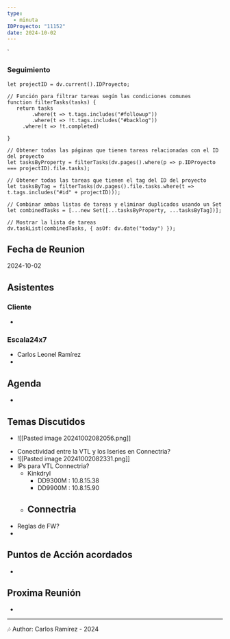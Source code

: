 ```yaml
---
type:
  - minuta
IDProyecto: "11152"
date: 2024-10-02
---
```

`

### Seguimiento

```dataviewjs
let projectID = dv.current().IDProyecto;

// Función para filtrar tareas según las condiciones comunes
function filterTasks(tasks) {
   return tasks
        .where(t => t.tags.includes("#followup"))
        .where(t => !t.tags.includes("#backlog"))
     .where(t => !t.completed)
        
}

// Obtener todas las páginas que tienen tareas relacionadas con el ID del proyecto
let tasksByProperty = filterTasks(dv.pages().where(p => p.IDProyecto === projectID).file.tasks);

// Obtener todas las tareas que tienen el tag del ID del proyecto
let tasksByTag = filterTasks(dv.pages().file.tasks.where(t => t.tags.includes("#id" + projectID)));

// Combinar ambas listas de tareas y eliminar duplicados usando un Set
let combinedTasks = [...new Set([...tasksByProperty, ...tasksByTag])];

// Mostrar la lista de tareas
dv.taskList(combinedTasks, { asOf: dv.date("today") });
 ```
## Fecha de Reunion
2024-10-02

## Asistentes

### Cliente
* 
### Escala24x7
- Carlos Leonel Ramírez
-  

## Agenda
* 
## Temas Discutidos
*  ![[Pasted image 20241002082056.png]]
- Conectividad entre la VTL y los Iseries en Connectria?
- ![[Pasted image 20241002082331.png]]
- IPs para VTL Connectria?
	- Kinkdryl
		- DD9300M : 10.8.15.38
		- DD9900M : 10.8.15.90
	- Connectria
		- 
- Reglas de FW?
- 

## Puntos de Acción acordados
- 

## Proxima Reunión
*   

---
🎶
Author: Carlos Ramírez - 2024
